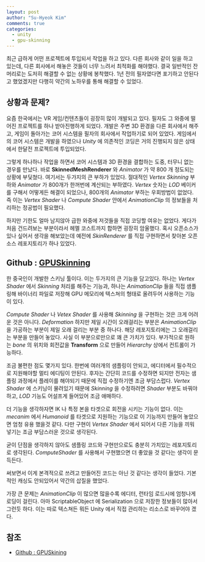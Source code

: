 ```yaml
---
layout: post
author: "Su-Hyeok Kim"
comments: true
categories:
  - unity
  - gpu-skinning
---
```


최근 급하게 어떤 프로젝트에 투입되서 작업을 하고 있다. 다른 회사와 같이 일을 하고 있는데, 다른 회사에서 해놓은 것들이 너무 느려서 최적화를 해야했다. 결국 일반적인 잔머리로는 도저히 해결할 수 없는 상황에 봉착했다. 1년 전의 필자였다면 포기하고 안된다고 했었겠지만 다행히 약간의 노하우를 통해 해결할 수 있었다.

## 상황과 문제?

요즘 한국에서는 VR 게임/컨텐츠들이 굉장히 많이 개발되고 있다. 필자도 그 와중에 떨어진 프로젝트를 하나 받아진행하게 되었다. 개발은 주변 3D 환경을 다른 회사에서 해주고, 게임이 돌아가는 코어 시스템을 필자의 회사에서 작업하기로 되어 있었다. 게임에서의 코어 시스템은 개발을 하였으나 _Unity_ 에 의존적인 코딩은 거의 진행되지 않은 상태에서 한달전 프로젝트에 투입되었다.

그렇게 하나하나 작업을 하면서 코어 시스템과 3D 환경을 결합하는 도중, 터무니 없는 경우를 만났다. 바로 __SkinnedMeshRenderer__ 와 _Animator_ 가 약 800 개 정도되는 상황에 부딫쳤다. 여기서는 두가지의 큰 부하가 있었다. 절대적인 _Vertex Skinning_ 부하와 _Animator_ 가 800개가 한꺼번에 계산되는 부하였다. _Vertex_ 숫자는 _LOD_ 베이커를 구해서 어떻게든 해결이 되었으나, 800개의 _Animator_ 부하는 우회방법이 없었다. 즉 이는 _Vertex Shader_ 나 _Compute Shader_ 안에서 _AnimationClip_ 의 정보들을 처리하는 정공법이 필요했다.

하지만 기한도 얼마 남지않아 급한 와중에 저것들을 직접 코딩할 여유는 없었다. 게다가 처음 건드려보는 부분이라서 헤멜 코스트까지 합하면 굉장히 암울했다. 혹시 오픈소스가 있나 싶어서 생각을 해보았는데 예전에 _SkinRenderer_ 를 직접 구현하면서 찾아본 오픈소스 레포지토리가 하나 있었다.

## Github : [GPUSkinning](https://github.com/chengkehan/GPUSkinning)

한 중국인이 개발한 스키닝 툴이다. 이는 두가지의 큰 기능을 담고있다. 하나는 _Vertex Shader_ 에서 _Skinning_ 처리를 해주는 기능과, 하나는 _AnimationClip_ 들을 직접 샘플링해 바이너리 파일로 저장해 GPU 메모리에 텍스쳐의 형태로 올려두어 사용하는 기능이 있다.

_Compute Shader_ 나 _Vetex Shader_ 를 사용해 _Skinning_ 을 구현하는 것은 크게 어려운 것은 아니다. _Deformation_  하지만 제일 시간이 오래걸리는 부분은 _AnimationClip_ 을 가공하는 부분이 제일 오래 걸리는 부분 중 하나다. 해당 레포지토리에는 그 오래걸리는 부분을 만들어 놓았다. 사실 이 부분으로만으로 꽤 큰 가치가 있다. 부가적으로 원하는 _bone_ 의 위치와 회전값을 __Transform__ 으로 만들어 _Hierarchy_ 상에서 컨트롤이 가능하다.

조금 불편한 점도 몇가지 있다. 한번에 여러개의 샘플링이 안되고, 에디터에서 필수적으로 지원해야할 멀티 에디팅이 안된다. 후자는 간단히 코드를 수정하면 되지만 전자는 샘플링 과정에서 플레이를 해야되기 때문에 직접 수정하기엔 조금 부담스럽다. _Vertex Shader_ 에 스키닝이 물려있기 때문에 _Skinning_ 을 수정하려면 _Shader_ 부분도 바꿔야하고, _LOD_ 기능도 어설프게 들어있어 조금 애매하다.

더 기능을 생각하자면 IK 나 특정 본을 타겟으로 회전을 시키는 기능이 없다. 이는 _mecanim_ 에서 _Humanoid_ 를 타겟으로 지원하는 기능으로 이 기능까지 만들어 놓았으면 엄청 유용 했을것 같다. 다만 구현이 _Vertex Shader_ 에서 되어서 다른 기능을 끼워넣기는 조금 부담스러운 것으로 생각된다.

굳이 단점을 생각하지 않아도 샘플링 코드와 구현만으로도 충분히 가치있는 레포지토리로 생각된다. _ComputeShader_ 를 사용해서 구현했으면 더 좋았을 것 같다는 생각이 문득든다.

써보면서 이게 본격적으로 쓰려고 만들어진 코드는 아닌 것 같다는 생각이 들었다. 기본적인 캐싱도 안되있어서 약간의 삽질을 했었다.

가장 큰 문제는 _AnimationClip_ 이 많으면 많을수록 에디터, 런타임 로드시에 엄청나게 로딩이 걸린다. 아마 ScriptableObject 에 Serialization 으로 저장한 정보들이 많아서 그런듯 하다. 이는 따로 텍스쳐든 뭐든 Unity 에서 직접 관리하는 리소스로 바꾸어야 겠다.

## 참조

 - [Github : GPUSkining](https://github.com/chengkehan/GPUSkinning)
